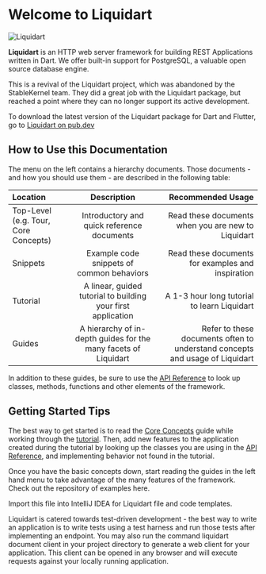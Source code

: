 # Welcome to Liquidart

![Liquidart](https://github.com/aldrinsartfactory/liquidart/raw/main/resources/images/liquidart.png)

**Liquidart** is an HTTP web server framework for building REST Applications written in Dart. We offer built-in support for PostgreSQL, a valuable open source database engine.

This is a revival of the Liquidart project, which was abandoned by the StableKernel team. They did a great job with the Liquidart package, but reached a point where they can no longer support its active development.

To download the latest version of the Liquidart package for Dart and Flutter, go to [Liquidart on pub.dev](https://pub.dev/packages/liquidart)

## How to Use this Documentation

The menu on the left contains a hierarchy documents. Those documents - and how you should use them - are described in the following table:

| Location       | Description  | Recommended Usage |
| :------------- | :----------: | ----------------: |
| Top-Level (e.g. Tour, Core Concepts) | Introductory and quick reference documents | Read these documents when you are new to Liquidart |
| Snippets | Example code snippets of common behaviors | Read these documents for examples and inspiration |
| Tutorial | A linear, guided tutorial to building your first application | A 1-3 hour long tutorial to learn Liquidart |
| Guides | A hierarchy of in-depth guides for the many facets of Liquidart | Refer to these documents often to understand concepts and usage of Liquidart |

In addition to these guides, be sure to use the [API Reference](https://pub.dev/documentation/liquidart/latest) to look up classes, methods, functions and other elements of the framework.

## Getting Started Tips

The best way to get started is to read the [Core Concepts](https://aldrinsartfactory.github.io/liquidart/core_concepts/) guide while working through the [tutorial](https://aldrinsartfactory.github.io/liquidart/tutorial/getting-started/). Then, add new features to the application created during the tutorial by looking up the classes you are using in the [API Reference](https://pub.dev/documentation/liquidart/latest), and implementing behavior not found in the tutorial.

Once you have the basic concepts down, start reading the guides in the left hand menu to take advantage of the many features of the framework. Check out the repository of examples here.

Import this file into IntelliJ IDEA for Liquidart file and code templates.

Liquidart is catered towards test-driven development - the best way to write an application is to write tests using a test harness and run those tests after implementing an endpoint. You may also run the command liquidart document client in your project directory to generate a web client for your application. This client can be opened in any browser and will execute requests against your locally running application.